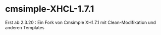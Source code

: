 # cmsimple-XHCL-1.7.1
Erst ab 2.3.20 : Ein Fork von Cmsimple XH1.7.1 mit Clean-Modifikation und anderen Templates
